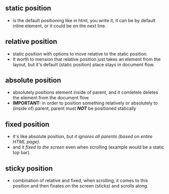 ## static position
  - is the default positioning like in html, you write it, it can be by default inline element, or it could be on the next line.  
## relative position
  - static position with options to move relative to the static position.
  - It worth to mension that relative position just takes an element from the layout, but it's default (static position) place stays in document flow.
## absolute position
  - absolutely positions element inside of parent, and it comletele deletes the element from the document flow.
  - **IMPORTANT:** in order to position something relatively or absolutely to (inside of) parent, parent must **_NOT_** be positioned statically
## fixed position
  - it's like absolute position, but _it ignores all parents (based on entire HTML page)_.
  - and it _fixed to the screen_ even when scrolling (example would be a static top bar).
## sticky position
  - combination of relative and fixed, when scrolling, it comes to this position and then fixates on the screen (sticks) and scrolls along.
